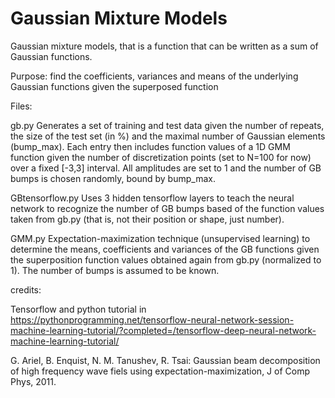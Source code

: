 # Gaussian Mixture Models
Gaussian mixture models, that is a function that can be written as a sum of Gaussian functions. 

Purpose: find the coefficients, variances and means of the underlying Gaussian functions given the superposed function

Files:

gb.py
Generates a set of training and test data given the number of repeats, the size of the test set (in %) and the maximal number of Gaussian elements (bump_max). Each entry then includes function values of a 1D GMM function given the number of discretization points (set to N=100 for now) over a fixed [-3,3] interval. All amplitudes are set to 1 and the number of GB bumps is chosen randomly, bound by bump_max.

GBtensorflow.py
Uses 3 hidden tensorflow layers to teach the neural network to recognize the number of GB bumps based of the function values taken from gb.py (that is, not their position or shape, just number).

GMM.py
Expectation-maximization technique (unsupervised learning) to determine the means, coefficients and variances of the GB functions given the superposition function values obtained again from gb.py (normalized to 1). The number of bumps is assumed to be known.

credits: 

Tensorflow and python tutorial in
https://pythonprogramming.net/tensorflow-neural-network-session-machine-learning-tutorial/?completed=/tensorflow-deep-neural-network-machine-learning-tutorial/

G. Ariel, B. Enquist, N. M. Tanushev, R. Tsai: Gaussian beam decomposition of high frequency wave fiels using expectation-maximization, J of Comp Phys, 2011.
